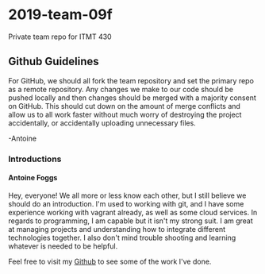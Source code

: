 # 2019-team-09f
Private team repo for ITMT 430

## Github Guidelines

For GitHub, we should all fork the team repository and set the primary repo as a remote repository. Any changes we make to our code should be pushed locally and then changes should be merged with a majority consent on GitHub. This should cut down on the amount of merge conflicts and allow us to all work faster without much worry of destroying the project accidentally, or accidentally uploading unnecessary files.

-Antoine


### Introductions

#### Antoine Foggs

Hey, everyone! We all more or less know each other, but I still believe we should do an introduction. I'm used to working with git, and I have some experience working with vagrant already, as well as some cloud services. In regards to programming, I am capable but it isn't my strong suit. I am great at managing projects and understanding how to integrate different technologies together. I also don't mind trouble shooting and learning whatever is needed to be helpful.

Feel free to visit my [Github](http://www.github.com/Afoggs) to see some of the work I've done.

